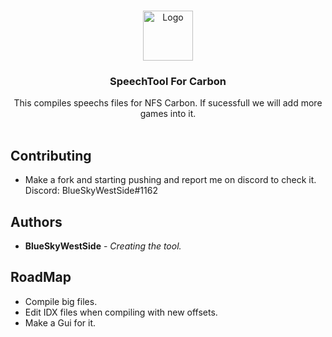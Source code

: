 <br/>
<p align="center">
  <a href="https://github.com/BlueSkyWestSide/SpeechTool">
    <img src="https://raw.githubusercontent.com/bluesky-dev12/SpeechTool/main/Logo.png?token=GHSAT0AAAAAACNNFZZJEWOVMW6X6H54DCXKZP32WJA" alt="Logo" width="80" height="80">
  </a>

  <h3 align="center">SpeechTool For Carbon</h3>

  <p align="center">
    This compiles speechs files for NFS Carbon. 
    If sucessfull we will add more games into it.
    <br/>
    <br/>
  </p>
</p>



## Contributing
* []() Make a fork and starting pushing and report me on discord to check it. Discord: BlueSkyWestSide#1162


## Authors

* **BlueSkyWestSide** - *Creating the tool.* 

## RoadMap

* []() Compile big files.
* []() Edit IDX files when compiling with new offsets.
* []() Make a Gui for it.
